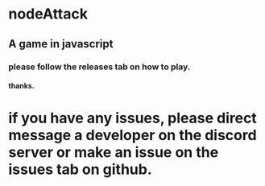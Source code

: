 # nodeAttack

## A game in javascript

### please follow the releases tab on how to play.

#### thanks.

# if you have any issues, please direct message a developer on the discord server or make an issue on the issues tab on github.
